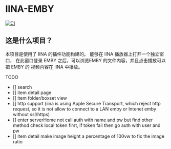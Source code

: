 # IINA-EMBY

[![CI](https://github.com/qinyuhang/iina-emby/actions/workflows/ci.yml/badge.svg)](https://github.com/qinyuhang/iina-emby/actions/workflows/ci.yml)

## 这是什么项目？
本项目是使用了 IINA 的插件功能构建的。
能够在 IINA 播放器上打开一个独立窗口，
在此窗口登录 EMBY 之后，可以浏览EMBY
的文件内容，并且点击播放可以把 EMBY 的
视频内容在 IINA 中播放。

TODO
- [] search
- [] item detail page
- [] item folder/boxset view
- [] http support (iina is using Apple Secure Transport,
which reject http request, so it is not allow to connect
to a LAN emby or Intenet emby without ssl/https)
- [] enter serverHome not call auth with name and pw but 
find other method check local token first, if token fail
then go auth with user and pw
- [] item detail make image height a percentage of 100vw
to fix the image ratio
